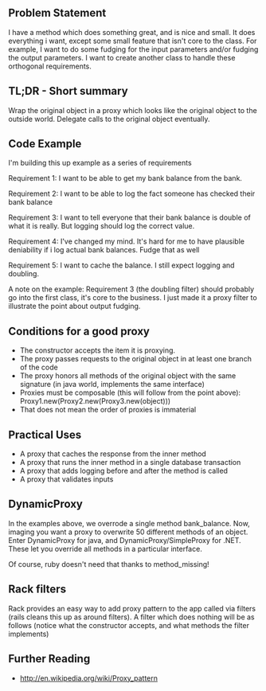Problem Statement
-----------------
I have a method which does something great, and is nice and small. It does everything i want, except some small feature that isn't core to the class. For example, I want to do some fudging for the input parameters and/or fudging the output parameters. I want to create another class to handle these orthogonal requirements.

TL;DR - Short summary
---------------------
Wrap the original object in a proxy which looks like the original object to the outside world. Delegate calls to the original object eventually.

Code Example
------------
I'm building this up example as a series of requirements

Requirement 1: I want to be able to get my bank balance from the bank.
<script src="https://gist.github.com/3022255.js?file=bank.rb"></script>

Requirement 2: I want to be able to log the fact someone has checked their bank balance
<script src="https://gist.github.com/3022255.js?file=bank2.rb"></script>

Requirement 3: I want to tell everyone that their bank balance is double of what it is really. But logging should log the correct value.
<script src="https://gist.github.com/3022255.js?file=bank3.rb"></script>

Requirement 4: I've changed my mind. It's hard for me to have plausible deniability if i log actual bank balances. Fudge that as well
<script src="https://gist.github.com/3022255.js?file=bank4.rb"></script>

Requirement 5: I want to cache the balance. I still expect logging and doubling.
<script src="https://gist.github.com/3022255.js?file=bank5.rb"></script>

A note on the example: Requirement 3 (the doubling filter) should probably go into the first class, it's core to the business. I just made it a proxy filter to illustrate the point about output fudging.

Conditions for a good proxy
---------------------------
* The constructor accepts the item it is proxying.
* The proxy passes requests to the original object in at least one branch of the code
* The proxy honors all methods of the original object with the same signature (in java world, implements the same interface)
* Proxies must be composable (this will follow from the point above): Proxy1.new(Proxy2.new(Proxy3.new(object)))
* That does not mean the order of proxies is immaterial

Practical Uses
--------------
* A proxy that caches the response from the inner method
* A proxy that runs the inner method in a single database transaction
* A proxy that adds logging before and after the method is called
* A proxy that validates inputs

DynamicProxy
------------
In the examples above, we overrode a single method bank_balance. Now, imaging you want a proxy to overwrite 50 different methods of an object. Enter DynamicProxy for java, and DynamicProxy/SimpleProxy for .NET. These let you override all methods in a particular interface.

Of course, ruby doesn't need that thanks to method_missing!
<script src="https://gist.github.com/3022255.js?file=dynamicproxy.rb"></script>

Rack filters
------------
Rack provides an easy way to add proxy pattern to the app called via filters (rails cleans this up as around filters). A filter which does nothing will be as follows (notice what the constructor accepts, and what methods the filter implements)
<script src="https://gist.github.com/3022255.js?file=rack.rb"></script>

Further Reading
---------------
* http://en.wikipedia.org/wiki/Proxy_pattern